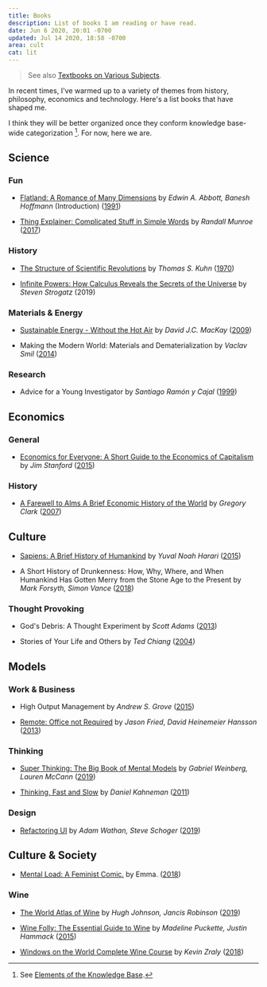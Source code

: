 ```yaml
---
title: Books
description: List of books I am reading or have read.
date: Jun 6 2020, 20:01 -0700
updated: Jul 14 2020, 18:58 -0700
area: cult
cat: lit
---
```


> See also [Textbooks on Various Subjects](/kb/textbooks-on-various-subjects).

In recent times, I've warmed up to a variety of themes from history, philosophy,
economics and technology. Here's a list books that have shaped me.

I think they will be better organized once they conform knowledge base-wide
categorization [^a]. For now, here we are.

## Science

### Fun

- [Flatland: A Romance of Many Dimensions](https://en.wikisource.org/wiki/Flatland) by _Edwin A. Abbott, Banesh Hoffmann_ (Introduction) ([1991](https://www.worldcat.org/title/flatland-a-romance-of-many-dimensions/oclc/1070379815))

- [Thing Explainer: Complicated Stuff in Simple Words](https://xkcd.com/thing-explainer/) by _Randall Munroe_ ([2017](https://www.worldcat.org/title/thing-explainer/oclc/966822258))

### History

- [The Structure of Scientific Revolutions](https://www.uky.edu/~eushe2/Pajares/Kuhn.html) by _Thomas S. Kuhn_ ([1970](https://www.worldcat.org/title/the-structure-of-scientific-revolutions/oclc/959412835))

- [Infinite Powers: How Calculus Reveals the Secrets of the Universe](http://www.stevenstrogatz.com/books/infinite-powers) by _Steven Strogatz_ (2019)

### Materials & Energy

- [Sustainable Energy - Without the Hot Air](http://withouthotair.com) by _David J.C. MacKay_ ([2009](https://www.worldcat.org/title/sustainable-energy-without-the-hot-air/oclc/953848239))

- Making the Modern World: Materials and Dematerialization by _Vaclav Smil_ ([2014](https://www.worldcat.org/title/making-the-modern-world-materials-and-dematerialization/oclc/961532313))

### Research

- Advice for a Young Investigator by _Santiago Ramón y Cajal_ ([1999](https://www.worldcat.org/title/advice-for-a-young-investigator/oclc/8162991833))

## Economics

### General

- [Economics for Everyone: A Short Guide to the Economics of Capitalism](http://economicsforeveryone.ca) by _Jim Stanford_ ([2015](https://www.worldcat.org/title/economics-for-everyone-a-short-guide-to-the-economics-of-capitalism/oclc/912325695))

### History

- [A Farewell to Alms A Brief Economic History of the World](http://faculty.econ.ucdavis.edu/faculty/gclark/a_farewell_to_alms.html) by _Gregory Clark_ ([2007](https://www.worldcat.org/title/farewell-to-alms-a-brief-economic-history-of-the-world/oclc/1104927093))

## Culture

- [Sapiens: A Brief History of Humankind](https://www.ynharari.com/book/sapiens/) by _Yuval Noah Harari_ ([2015](https://www.worldcat.org/title/sapiens-a-brief-history-of-humankind/oclc/1146439635))

- A Short History of Drunkenness: How, Why, Where, and When Humankind Has Gotten Merry from the Stone Age to the Present
  by _Mark Forsyth, Simon Vance_ ([2018](https://www.worldcat.org/title/short-history-of-drunkenness-how-why-where-and-when-humankind-has-gotten-merry-from-the-stone-age-to-the-present/oclc/1033928232))

### Thought Provoking

- God's Debris: A Thought Experiment by _Scott Adams_ ([2013](https://www.worldcat.org/title/gods-debris/oclc/1139620079))

- Stories of Your Life and Others by _Ted Chiang_ ([2004](https://www.worldcat.org/title/stories-of-your-life/oclc/53709911))

## Models

### Work & Business

- High Output Management by _Andrew S. Grove_ ([2015](https://www.worldcat.org/title/high-output-management/oclc/949269580))

- [Remote: Office not Required](https://basecamp.com/books/remote) by _Jason Fried_, _David Heinemeier Hansson_ ([2013](https://www.worldcat.org/title/remote-office-not-required/oclc/988572645))

### Thinking

- [Super Thinking: The Big Book of Mental Models](https://superthinking.com/) by _Gabriel Weinberg, Lauren McCann_ ([2019](https://www.worldcat.org/title/super-thinking-the-big-book-of-mental-models/oclc/1104440591))

- [Thinking, Fast and Slow](https://scholar.princeton.edu/kahneman/publications-0) by _Daniel Kahneman_ ([2011](https://www.worldcat.org/title/thinking-fast-and-slow/oclc/917473664))

### Design

- [Refactoring UI](https://refactoringui.com/book/) by _Adam Wathan, Steve Schoger_ ([2019](https://www.worldcat.org/title/refactoring-ui/oclc/1127645283))

## Culture & Society

- [Mental Load: A Feminist Comic.](https://www.workingmother.com/this-comic-perfectly-explains-mental-load-working-mothers-bear) by Emma. ([2018](https://www.worldcat.org/title/mental-load-a-feminist-comic/oclc/1104812641))

### Wine

- [The World Atlas of Wine](https://www.jancisrobinson.com/learn/booksDVDsapps/world-atlas-wine-8th-edition) by _Hugh Johnson, Jancis Robinson_ ([2019](https://www.worldcat.org/title/world-atlas-of-wine/oclc/1085594332))

- [Wine Folly: The Essential Guide to Wine](https://winefolly.com/wine-folly-the-essential-guide-to-wine-book/) by _Madeline Puckette, Justin Hammack_ ([2015](https://www.worldcat.org/title/wine-folly-the-essential-guide-to-wine/oclc/1053928643))

- [Windows on the World Complete Wine Course](http://kevinzraly.com) by _Kevin Zraly_ ([2018](https://www.worldcat.org/title/windows-on-the-world-complete-wine-course/oclc/1078216490))

[^a]: See [Elements of the Knowledge Base](/kb/elements-of-the-knowledge-base).
